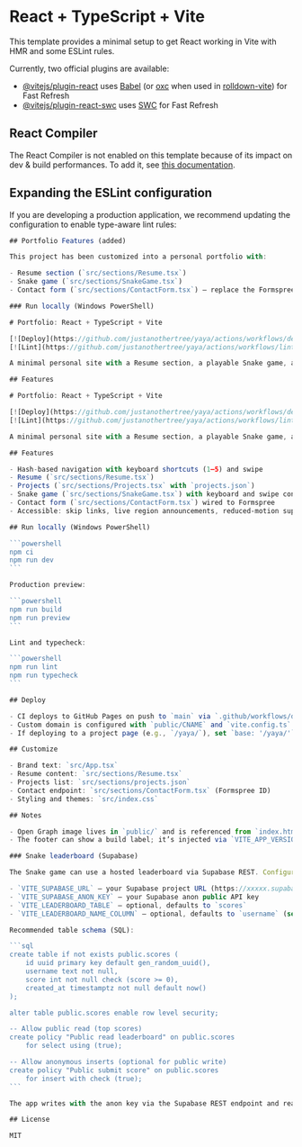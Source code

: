 # React + TypeScript + Vite

This template provides a minimal setup to get React working in Vite with HMR and some ESLint rules.

Currently, two official plugins are available:

- [@vitejs/plugin-react](https://github.com/vitejs/vite-plugin-react/blob/main/packages/plugin-react) uses [Babel](https://babeljs.io/) (or [oxc](https://oxc.rs) when used in [rolldown-vite](https://vite.dev/guide/rolldown)) for Fast Refresh
- [@vitejs/plugin-react-swc](https://github.com/vitejs/vite-plugin-react/blob/main/packages/plugin-react-swc) uses [SWC](https://swc.rs/) for Fast Refresh

## React Compiler

The React Compiler is not enabled on this template because of its impact on dev & build performances. To add it, see [this documentation](https://react.dev/learn/react-compiler/installation).

## Expanding the ESLint configuration

If you are developing a production application, we recommend updating the configuration to enable type-aware lint rules:

````js
## Portfolio Features (added)

This project has been customized into a personal portfolio with:

- Resume section (`src/sections/Resume.tsx`)
- Snake game (`src/sections/SnakeGame.tsx`)
- Contact form (`src/sections/ContactForm.tsx`) — replace the Formspree endpoint with your own ID

### Run locally (Windows PowerShell)

# Portfolio: React + TypeScript + Vite

[![Deploy](https://github.com/justanothertree/yaya/actions/workflows/deploy.yml/badge.svg)](https://github.com/justanothertree/yaya/actions/workflows/deploy.yml)
[![Lint](https://github.com/justanothertree/yaya/actions/workflows/lint.yml/badge.svg)](https://github.com/justanothertree/yaya/actions/workflows/lint.yml)

A minimal personal site with a Resume section, a playable Snake game, and a simple Contact form.

## Features

# Portfolio: React + TypeScript + Vite

[![Deploy](https://github.com/justanothertree/yaya/actions/workflows/deploy.yml/badge.svg)](https://github.com/justanothertree/yaya/actions/workflows/deploy.yml)
[![Lint](https://github.com/justanothertree/yaya/actions/workflows/lint.yml/badge.svg)](https://github.com/justanothertree/yaya/actions/workflows/lint.yml)

A minimal personal site with a Resume section, a playable Snake game, and a Contact form.

## Features

- Hash-based navigation with keyboard shortcuts (1–5) and swipe
- Resume (`src/sections/Resume.tsx`)
- Projects (`src/sections/Projects.tsx` with `projects.json`)
- Snake game (`src/sections/SnakeGame.tsx`) with keyboard and swipe controls, pause/resume, and online/local leaderboard
- Contact form (`src/sections/ContactForm.tsx`) wired to Formspree
- Accessible: skip links, live region announcements, reduced‑motion support

## Run locally (Windows PowerShell)

```powershell
npm ci
npm run dev
```

Production preview:

```powershell
npm run build
npm run preview
```

Lint and typecheck:

```powershell
npm run lint
npm run typecheck
```

## Deploy

- CI deploys to GitHub Pages on push to `main` via `.github/workflows/deploy.yml`.
- Custom domain is configured with `public/CNAME` and `vite.config.ts` has `base: '/'`.
- If deploying to a project page (e.g., `/yaya/`), set `base: '/yaya/'` and adjust links.

## Customize

- Brand text: `src/App.tsx`
- Resume content: `src/sections/Resume.tsx`
- Projects list: `src/sections/projects.json`
- Contact endpoint: `src/sections/ContactForm.tsx` (Formspree ID)
- Styling and themes: `src/index.css`

## Notes

- Open Graph image lives in `public/` and is referenced from `index.html`.
- The footer can show a build label; it’s injected via `VITE_APP_VERSION` from the CI SHA or `package.json` version.

### Snake leaderboard (Supabase)

The Snake game can use a hosted leaderboard via Supabase REST. Configure these environment variables (e.g., in a `.env` file at the project root):

- `VITE_SUPABASE_URL` — your Supabase project URL (https://xxxxx.supabase.co)
- `VITE_SUPABASE_ANON_KEY` — your Supabase anon public API key
- `VITE_LEADERBOARD_TABLE` — optional, defaults to `scores`
- `VITE_LEADERBOARD_NAME_COLUMN` — optional, defaults to `username` (set to `player_name` if your column is named that)

Recommended table schema (SQL):

```sql
create table if not exists public.scores (
	id uuid primary key default gen_random_uuid(),
	username text not null,
	score int not null check (score >= 0),
	created_at timestamptz not null default now()
);

alter table public.scores enable row level security;

-- Allow public read (top scores)
create policy "Public read leaderboard" on public.scores
	for select using (true);

-- Allow anonymous inserts (optional for public write)
create policy "Public submit score" on public.scores
	for insert with check (true);
```

The app writes with the anon key via the Supabase REST endpoint and reads the top 15 scores ordered by `score desc, created_at asc`. If the env vars aren’t set or the request fails, it falls back to a local (browser) leaderboard.

## License

MIT
````
